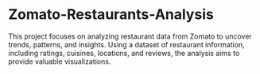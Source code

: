 # Zomato-Restaurants-Analysis
This project focuses on analyzing restaurant data from Zomato to uncover trends, patterns, and insights. Using a dataset of restaurant information, including ratings, cuisines, locations, and reviews, the analysis aims to provide valuable visualizations.
